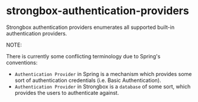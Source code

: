 # strongbox-authentication-providers

Strongbox authentication providers enumerates all supported built-in authentication providers.

NOTE: 

There is currently some conflicting terminology due to Spring's conventions:

* `Authentication Provider` in Spring is a mechanism which provides some sort of authentication credentials 
   (i.e. Basic Authentication).
* `Authentication Provider` in Strongbox is a `database` of some sort, which provides the users to authenticate against.

